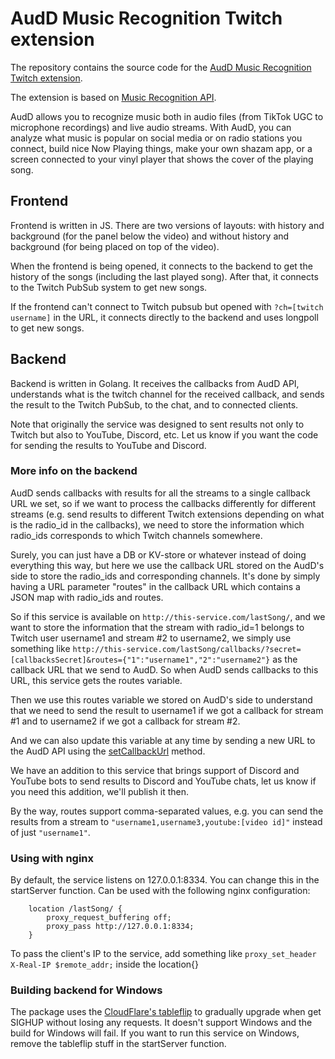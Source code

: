 # AudD Music Recognition Twitch extension

The repository contains the source code for the [AudD Music Recognition Twitch extension](https://dashboard.twitch.tv/extensions/ikcbah7wbue48v7doo4edulmxblt64-0.0.1).

The extension is based on [Music Recognition API](https://audd.io/).

AudD allows you to recognize music both in audio files (from TikTok UGC to microphone recordings) and live audio streams. With AudD, you can analyze what music is popular on social media or on radio stations you connect, build nice Now Playing things, make your own shazam app, or a screen connected to your vinyl player that shows the cover of the playing song.

## Frontend

Frontend is written in JS. There are two versions of layouts: with history and background (for the panel below the video) and without history and background (for being placed on top of the video).

When the frontend is being opened, it connects to the backend to get the history of the songs (including the last played song). After that, it connects to the Twitch PubSub system to get new songs.

If the frontend can't connect to Twitch pubsub but opened with `?ch=[twitch username]` in the URL, it connects directly to the backend and uses longpoll to get new songs.

## Backend

Backend is written in Golang. It receives the callbacks from AudD API, understands what is the twitch channel for the received callback, and sends the result to the Twitch PubSub, to the chat, and to connected clients.

Note that originally the service was designed to sent results not only to Twitch but also to YouTube, Discord, etc. Let us know if you want the code for sending the results to YouTube and Discord.

### More info on the backend

AudD sends callbacks with results for all the streams to a single callback URL we set, so if we want to process the callbacks differently for different streams (e.g. send results to different Twitch extensions depending on what is the radio_id in the callbacks), we need to store the information which radio_ids corresponds to which Twitch channels
somewhere.

Surely, you can just have a DB or KV-store or whatever instead of doing everything this way, but here we use the callback URL stored on the AudD's side to store the radio_ids and corresponding channels. It's done by simply having a URL parameter "routes" in the callback URL which contains a JSON map with radio_ids and routes.

So if this service is available on `http://this-service.com/lastSong/`, and we want to store the information that the stream with radio_id=1 belongs to Twitch user username1 and stream #2 to username2, we simply use something like `http://this-service.com/lastSong/callbacks/?secret=[callbacksSecret]&routes={"1":"username1","2":"username2"}` as the callback URL that we send to AudD. So when AudD sends callbacks to this URL, this service gets the routes variable.

Then we use this routes variable we stored on AudD's side to understand that we need to send the result to username1 if we got a callback for stream #1 and to username2 if we got a callback for stream #2.

And we can also update this variable at any time by sending a new URL to the AudD API using the [setCallbackUrl](https://docs.audd.io/streams#2-set-the-url-for-callbacks) method.

We have an addition to this service that brings support of Discord and YouTube bots to send results to Discord and YouTube chats, let us know if you need this addition, we'll publish it then.

By the way, routes support comma-separated values, e.g. you can send the results from a stream to `"username1,username3,youtube:[video id]"` instead of just `"username1"`.

### Using with nginx

By default, the service listens on 127.0.0.1:8334. You can change this in the startServer function. Can be used with the following nginx configuration:

```
	location /lastSong/ {
		proxy_request_buffering off;
		proxy_pass http://127.0.0.1:8334;
	}
```

  To pass the client's IP to the service, add something like `proxy_set_header X-Real-IP $remote_addr;` inside the location{}

### Building backend for Windows

The package uses the [CloudFlare's tableflip](https://github.com/cloudflare/tableflip) to gradually upgrade when get SIGHUP without losing any requests. It doesn't support Windows and the build for Windows will fail. If you want to run this service on Windows, remove the tableflip stuff in the startServer function.
